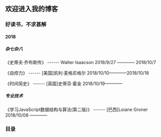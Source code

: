 ## 欢迎进入我的博客
### 好读书，不求甚解
#### 2018
##### 杂七杂八
《史蒂夫·乔布斯传》 ------ Walter Isaacson  2018/9/27 ———— 2018/10/7

《自控力》 ------ [美国]凯利·麦格尼格尔   2018/10/10————2018/10/18

《时间简史》 ------ [英国]史蒂芬·霍金   2018/10/19————

##### 专业技术
《学习JavaScript数据结构与算法(第二版)》 ------ [巴西]Loiane Groner  2018/10/08 ———— 
### 目录


	
	

